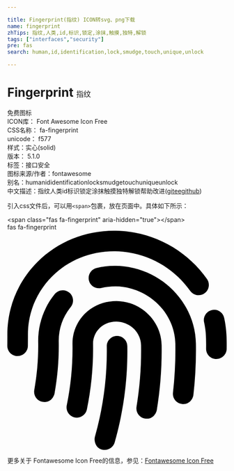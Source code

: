 ```yaml
---

title: Fingerprint(指纹) ICON转svg、png下载
name: fingerprint
zhTips: 指纹,人类,id,标识,锁定,涂抹,触摸,独特,解锁
tags: ["interfaces","security"]
pre: fas
search: human,id,identification,lock,smudge,touch,unique,unlock

---
```


# Fingerprint  <small style="font-size: 60%;font-weight: 100">指纹</small>


<div class="detail-page">
<p>
<span><span class="badge-success badge">免费图标</span> </span>
<br/>
<span>
ICON库：
<span class="badge-secondary badge">Font Awesome Icon Free</span> 
</span>
<br/>
<span>
CSS名称：
<span class="badge-secondary badge">fa-fingerprint</span> 
</span>
<br/>
<span>
unicode：
<span class="badge-secondary badge">f577</span> 
<copy-btn content='f577' btn-title=""></copy-btn>
<copy-btn :content='String.fromCodePoint(parseInt("f577", 16))' btn-title="复制U"></copy-btn>
</span><br/><span>样式：<span class="badge-light badge">实心(solid)</span></span>
<br/>
<span>
版本：
<span class="badge-secondary badge">5.1.0</span> 
</span><br/><span>标签：<span class="badge-light badge"><router-link to="/tags/interfaces.html">接口</router-link></span><span class="badge-light badge"><router-link to="/tags/security.html">安全</router-link></span></span>
<br/>
<span>图标来源/作者：<span class="badge-light badge">fontawesome</span></span> 
<br/>
<span>别名：<span class="badge-light badge">human</span><span class="badge-light badge">id</span><span class="badge-light badge">identification</span><span class="badge-light badge">lock</span><span class="badge-light badge">smudge</span><span class="badge-light badge">touch</span><span class="badge-light badge">unique</span><span class="badge-light badge">unlock</span></span><br/><span class="zh-detail">中文描述：<span class="badge-primary badge">指纹</span><span class="badge-primary badge">人类</span><span class="badge-primary badge">id</span><span class="badge-primary badge">标识</span><span class="badge-primary badge">锁定</span><span class="badge-primary badge">涂抹</span><span class="badge-primary badge">触摸</span><span class="badge-primary badge">独特</span><span class="badge-primary badge">解锁</span><span class="help-link"><span>帮助改进</span>(<a href="https://gitee.com/liuwave/icon-helper/edit/master/json/fontawesome/solid/fingerprint.json" target="_blank" rel="noopener noreferrer">gitee</a><a href="https://github.com/liuwave/icon-helper/edit/master/json/fontawesome/solid/fingerprint.json" target="_blank" rel="noopener noreferrer">github</a></span>)</span><br/>
</p>
</div>
<div class="alert alert-dark">
  <i class="fas fa-fingerprint fa-xs"></i>
  <i class="fas fa-fingerprint fa-sm"></i>
  <i class="fas fa-fingerprint fa-lg"></i>
  <i class="fas fa-fingerprint fa-2x"></i>
  <i class="fas fa-fingerprint fa-3x"></i>
  <i class="fas fa-fingerprint fa-5x"></i>
  <i class="fas fa-fingerprint fa-7x"></i>
</div>
<div>
  <p>引入css文件后，可以用<code>&lt;span&gt;</code>包裹，放在页面中。具体如下所示：    
  </p>
  <div class="alert alert-primary" style="font-size: 14px">
    &lt;span class="fas fa-fingerprint" aria-hidden="true"&gt;&lt;/span&gt;
    <copy-btn content='<span class="fas fa-fingerprint" aria-hidden="true"></span>'></copy-btn>
  </div>
  <div class="alert alert-secondary">
    <i class="fas fa-fingerprint"
    style="font-size: 24px"
    aria-hidden="true"></i> fas fa-fingerprint
    <copy-btn content="fas fa-fingerprint" btn-title="复制图标名称"></copy-btn>
  </div>
</div>
<div id="svg" class="svg-wrap">
<svg xmlns="http://www.w3.org/2000/svg" viewBox="0 0 512 512"><path d="M256.12 245.96c-13.25 0-24 10.74-24 24 1.14 72.25-8.14 141.9-27.7 211.55-2.73 9.72 2.15 30.49 23.12 30.49 10.48 0 20.11-6.92 23.09-17.52 13.53-47.91 31.04-125.41 29.48-224.52.01-13.25-10.73-24-23.99-24zm-.86-81.73C194 164.16 151.25 211.3 152.1 265.32c.75 47.94-3.75 95.91-13.37 142.55-2.69 12.98 5.67 25.69 18.64 28.36 13.05 2.67 25.67-5.66 28.36-18.64 10.34-50.09 15.17-101.58 14.37-153.02-.41-25.95 19.92-52.49 54.45-52.34 31.31.47 57.15 25.34 57.62 55.47.77 48.05-2.81 96.33-10.61 143.55-2.17 13.06 6.69 25.42 19.76 27.58 19.97 3.33 26.81-15.1 27.58-19.77 8.28-50.03 12.06-101.21 11.27-152.11-.88-55.8-47.94-101.88-104.91-102.72zm-110.69-19.78c-10.3-8.34-25.37-6.8-33.76 3.48-25.62 31.5-39.39 71.28-38.75 112 .59 37.58-2.47 75.27-9.11 112.05-2.34 13.05 6.31 25.53 19.36 27.89 20.11 3.5 27.07-14.81 27.89-19.36 7.19-39.84 10.5-80.66 9.86-121.33-.47-29.88 9.2-57.88 28-80.97 8.35-10.28 6.79-25.39-3.49-33.76zm109.47-62.33c-15.41-.41-30.87 1.44-45.78 4.97-12.89 3.06-20.87 15.98-17.83 28.89 3.06 12.89 16 20.83 28.89 17.83 11.05-2.61 22.47-3.77 34-3.69 75.43 1.13 137.73 61.5 138.88 134.58.59 37.88-1.28 76.11-5.58 113.63-1.5 13.17 7.95 25.08 21.11 26.58 16.72 1.95 25.51-11.88 26.58-21.11a929.06 929.06 0 0 0 5.89-119.85c-1.56-98.75-85.07-180.33-186.16-181.83zm252.07 121.45c-2.86-12.92-15.51-21.2-28.61-18.27-12.94 2.86-21.12 15.66-18.26 28.61 4.71 21.41 4.91 37.41 4.7 61.6-.11 13.27 10.55 24.09 23.8 24.2h.2c13.17 0 23.89-10.61 24-23.8.18-22.18.4-44.11-5.83-72.34zm-40.12-90.72C417.29 43.46 337.6 1.29 252.81.02 183.02-.82 118.47 24.91 70.46 72.94 24.09 119.37-.9 181.04.14 246.65l-.12 21.47c-.39 13.25 10.03 24.31 23.28 24.69.23.02.48.02.72.02 12.92 0 23.59-10.3 23.97-23.3l.16-23.64c-.83-52.5 19.16-101.86 56.28-139 38.76-38.8 91.34-59.67 147.68-58.86 69.45 1.03 134.73 35.56 174.62 92.39 7.61 10.86 22.56 13.45 33.42 5.86 10.84-7.62 13.46-22.59 5.84-33.43z"/></svg>
</div>
<detail full-name='fa-fingerprint'></detail>
    
<div><p>更多关于  Fontawesome Icon Free的信息，参见：<a target="_blank" href="https://iconhelper.cn/fontawesome.html">Fontawesome Icon Free</a>
</p></div>
